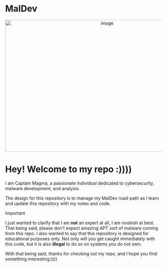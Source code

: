 # MalDev

<p align="center" width="100%">
    <img width="640" height="423" alt="image" src="https://github.com/user-attachments/assets/4d56067a-eee9-468d-b8d6-f5d7369ddc14" />
</p>

# Hey! Welcome to my repo :))))

I am Captain Magma, a passionate individual dedicated to cybersecurity, malware development, and analysis.

The design for this repository is to manage my MalDev road-path as I learn and update this repository with my notes and code.

> [!Important]
> I just wanted to clarify that I am __not__ an expert at all, I am noobish at best. That being said, please don't expect amazing APT sort of malware coming from this repo.
I also wanted to say that this repository is designed for educational purposes only. Not only will you get caught immediately with this code, but it is also **illegal** to do so on systems you do not own.


With that being said, thanks for checking out my repo, and I hope you find something interesting:))))
